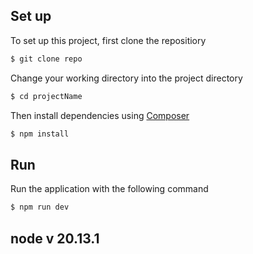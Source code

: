 
## Set up

To set up this project, first clone the repositiory

```bash
$ git clone repo
```

Change your working directory into the project directory

```bash
$ cd projectName
```

Then install dependencies using [Composer](https://getcomposer.org/doc/00-intro.md)

```bash
$ npm install
```


## Run

Run the application with the following command

```bash
$ npm run dev 
```
## node v 20.13.1
